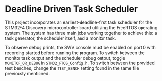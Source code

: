 # Deadline Driven Task Scheduler

This project incorporates an earliest-deadline-first task scheduler for the STM32F4 Discovery microcontroller board utilizing the FreeRTOS operating system. The system has three main jobs working together to achieve this: a task generator, the scheduler itself, and a monitor task.

To observe debug prints, the SWV console must be enabled on port 0 with recording started before running the program. To switch between the monitor task output and the scheduler debug output, toggle `MONITOR_OR_DEBUG` in `STM32_RTOS_Config.h`. To switch between the provided test benches, change the `TEST_BENCH` setting found in the same file previously mentioned.
